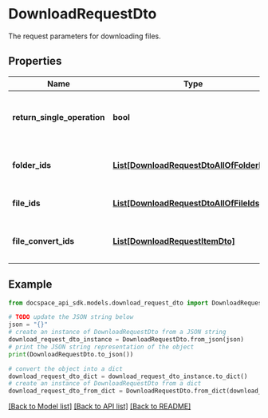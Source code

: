 # DownloadRequestDto
The request parameters for downloading files.

## Properties

Name | Type | Description | Notes
------------ | ------------- | ------------- | -------------
**return_single_operation** | **bool** | Specifies whether to return only the current operation | [optional] 
**folder_ids** | [**List[DownloadRequestDtoAllOfFolderIds]**](DownloadRequestDtoAllOfFolderIds.md) | The list of folder IDs to be downloaded. | [optional] 
**file_ids** | [**List[DownloadRequestDtoAllOfFileIds]**](DownloadRequestDtoAllOfFileIds.md) | The list of file IDs to be downloaded. | [optional] 
**file_convert_ids** | [**List[DownloadRequestItemDto]**](DownloadRequestItemDto.md) | The list of file IDs which will be converted. | [optional] 

## Example

```python
from docspace_api_sdk.models.download_request_dto import DownloadRequestDto

# TODO update the JSON string below
json = "{}"
# create an instance of DownloadRequestDto from a JSON string
download_request_dto_instance = DownloadRequestDto.from_json(json)
# print the JSON string representation of the object
print(DownloadRequestDto.to_json())

# convert the object into a dict
download_request_dto_dict = download_request_dto_instance.to_dict()
# create an instance of DownloadRequestDto from a dict
download_request_dto_from_dict = DownloadRequestDto.from_dict(download_request_dto_dict)
```
[[Back to Model list]](../README.md#documentation-for-models) [[Back to API list]](../README.md#documentation-for-api-endpoints) [[Back to README]](../README.md)


